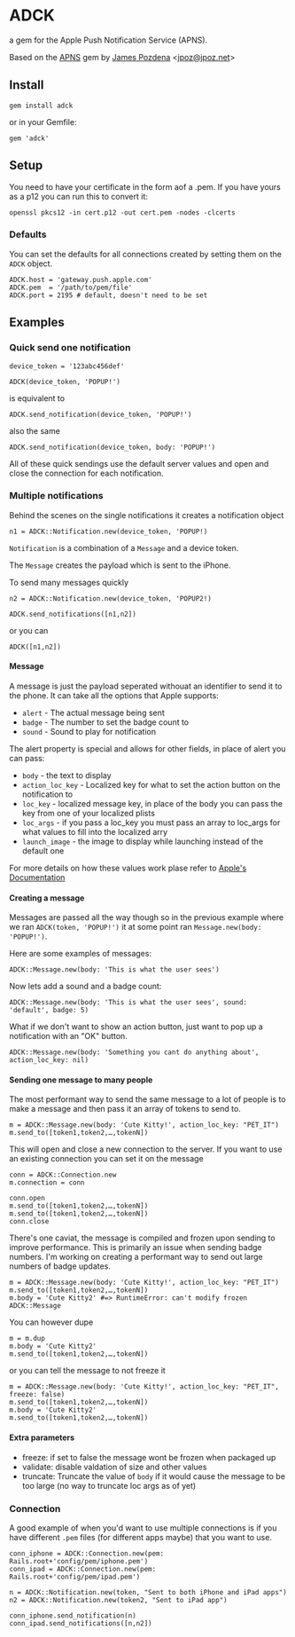 # ADCK

a gem for the Apple Push Notification Service (APNS).

Based on the [APNS](https://github.com/jpoz/apns) gem by [James Pozdena](https://github.com/jpoz) \<<jpoz@jpoz.net>>

## Install

    gem install adck

or in your Gemfile:

    gem 'adck'

## Setup

You need to have your certificate in the form aof a .pem. If you have yours as a p12 you can run this to convert it:

	openssl pkcs12 -in cert.p12 -out cert.pem -nodes -clcerts

### Defaults

You can set the defaults for all connections created by setting them on the `ADCK` object.

	ADCK.host = 'gateway.push.apple.com'
	ADCK.pem  = '/path/to/pem/file'
	ADCK.port = 2195 # default, doesn't need to be set

## Examples

### Quick send one notification

	device_token = '123abc456def'

	ADCK(device_token, 'POPUP!')

is equivalent to

	ADCK.send_notification(device_token, 'POPUP!')

also the same

	ADCK.send_notification(device_token, body: 'POPUP!')

All of these quick sendings use the default server values and open and close the connection for each notification.

### Multiple notifications

Behind the scenes on the single notifications it creates a notification object

	n1 = ADCK::Notification.new(device_token, 'POPUP!)

`Notification` is a combination of a `Message` and a device token.

The `Message` creates the payload which is sent to the iPhone.

To send many messages quickly

	n2 = ADCK::Notification.new(device_token, 'POPUP2!)

	ADCK.send_notifications([n1,n2])

or you can

	ADCK([n1,n2])

#### Message

A message is just the payload seperated withouat an identifier to send it to the phone. It can take all the options that Apple supports:

* `alert` - The actual message being sent
* `badge` - The number to set the badge count to
* `sound` - Sound to play for notification

The alert property is special and allows for other fields, in place of alert you can pass:

* `body` - the text to display
* `action_loc_key` - Localized key for what to set the action button on the notification to
* `loc_key` - localized message key, in place of the body you can pass the key from one of your localized plists
* `loc_args` - if you pass a loc_key you must pass an array to loc_args for what values to fill into the localized arry
* `launch_image` - the image to display while launching instead of the default one

For more details on how these values work plase refer to [Apple's Documentation](http://developer.apple.com/library/ios/documentation/NetworkingInternet/Conceptual/RemoteNotificationsPG/ApplePushService/ApplePushService.html)

#### Creating a message

Messages are passed all the way though so in the previous example where we ran `ADCK(token, 'POPUP!')` it at some point ran `Message.new(body: 'POPUP!')`.

Here are some examples of messages:

	ADCK::Message.new(body: 'This is what the user sees')

Now lets add a sound and a badge count:

	ADCK::Message.new(body: 'This is what the user sees', sound: 'default', badge: 5)

What if we don't want to show an action button, just want to pop up a notification with an "OK" button.

	ADCK::Message.new(body: 'Something you cant do anything about', action_loc_key: nil)

#### Sending one message to many people

The most performant way to send the same message to a lot of people is to make a message and then pass it an array of tokens to send to.

	m = ADCK::Message.new(body: 'Cute Kitty!', action_loc_key: "PET_IT")
	m.send_to([token1,token2,…,tokenN])

This will open and close a new connection to the server. If you want to use an existing connection you can set it on the message

	conn = ADCK::Connection.new
	m.connection = conn

	conn.open
	m.send_to([token1,token2,…,tokenN])
	m.send_to([token1,token2,…,tokenN])
	conn.close


There's one caviat, the message is compiled and frozen upon sending to improve performance. This is primarily an issue when sending badge numbers. I'm working on creating a performant way to send out large numbers of badge updates.

	m = ADCK::Message.new(body: 'Cute Kitty!', action_loc_key: "PET_IT")
	m.send_to([token1,token2,…,tokenN])
	m.body = 'Cute Kitty2' #=> RuntimeError: can't modify frozen ADCK::Message

You can however dupe

	m = m.dup
	m.body = 'Cute Kitty2'
	m.send_to([token1,token2,…,tokenN])

or you can tell the message to not freeze it

	m = ADCK::Message.new(body: 'Cute Kitty!', action_loc_key: "PET_IT", freeze: false)
	m.send_to([token1,token2,…,tokenN])
	m.body = 'Cute Kitty2'
	m.send_to([token1,token2,…,tokenN])

#### Extra parameters

* freeze: if set to false the message wont be frozen when packaged up
* validate: disable valdation of size and other values
* truncate: Truncate the value of `body` if it would cause the message to be too
large (no way to truncate loc args as of yet)

### Connection

A good example of when you'd want to use multiple connections is if you have different `.pem` files (for different apps maybe) that you want to use.

	conn_iphone = ADCK::Connection.new(pem: Rails.root+'config/pem/iphone.pem')
	conn_ipad = ADCK::Connection.new(pem: Rails.root+'config/pem/ipad.pem')

	n = ADCK::Notification.new(token, "Sent to both iPhone and iPad apps")
	n2 = ADCK::Notification.new(token2, "Sent to iPad app")

	conn_iphone.send_notification(n)
	conn_ipad.send_notifications([n,n2])

